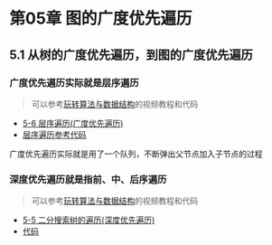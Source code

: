 # 第05章 图的广度优先遍历

## 5.1 从树的广度优先遍历，到图的广度优先遍历

### 广度优先遍历实际就是层序遍历

> 可以参考[玩转算法与数据结构](https://coding.imooc.com/learn/list/71.html)的视频教程和代码

+ [5-6 层序遍历(广度优先遍历)](https://coding.imooc.com/lesson/71.html#mid=1510)
+ [层序遍历参考代码](https://github.com/19920625lsg/liuyubobobo-algorithms/blob/master/Part1Basic/JAVA/src/main/java/Chapter5BinarySearchTree/Section5TraverseSection6LevelOrder/BST.java#L149)

广度优先遍历实际就是用了一个队列，不断弹出父节点加入子节点的过程

### 深度优先遍历就是指前、中、后序遍历

> 可以参考[玩转算法与数据结构](https://coding.imooc.com/learn/list/71.html)的视频教程和代码

+ [5-5 二分搜索树的遍历(深度优先遍历)](https://coding.imooc.com/lesson/71.html#mid=1509)
+ [代码](https://github.com/19920625lsg/liuyubobobo-algorithms/blob/master/Part1Basic/JAVA/src/main/java/Chapter5BinarySearchTree/Section5TraverseSection6LevelOrder/BST.java#L149)
